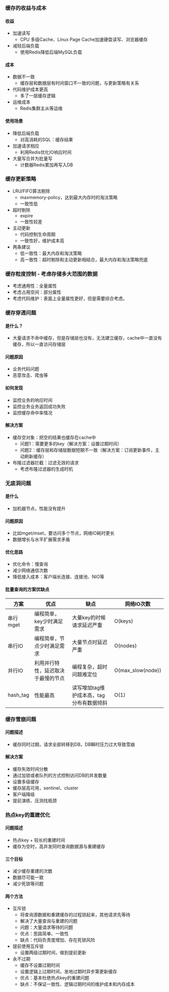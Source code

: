 ### 缓存的收益与成本
#### 收益
- 加速读写
  - CPU 多级Cache、Linux Page Cache加速硬盘读写、浏览器缓存
- 减轻后端负载
  - 使用Redis降低后端MySQL负载
#### 成本
- 数据不一致
  - 缓存层和数据层有时间窗口不一致的问题，与更新策略有关系
- 代码维护成本更高
  - 多了一层缓存逻辑
- 运维成本
  - Redis集群主从等运维
#### 使用场景
- 降低后端负载
  - 对高消耗的SQL：缓存结果
- 加速请求相应
  - 利用Redis优化IO响应时间
- 大量写合并为批量写
  - 计数器Redis累加再写入DB

### 缓存更新策略
- LRU/FIFO算法剔除
  - maxmemory-policy，达到最大内存时的淘汰策略
  - 一致性低
- 超时剔除
  - expire
  - 一致性较差
- 主动更新
  - 代码控制生命周期
  - 一致性好，维护成本高
- 两条建议
  - 低一致性：最大内存和淘汰策略
  - 高一致性：超时剔除和主动更新相结合，最大内存和淘汰策略兜底

### 缓存粒度控制 - 考虑存储多大范围的数据
- 考虑通用性：全量属性
- 考虑占用空间：部分属性
- 考虑代码维护：表面上全量属性更好，但是需要综合考虑。

### 缓存穿透问题
#### 是什么？
- 大量请求不命中缓存，但是存储层也没有，无法建立缓存，cache中一直没有缓存，所以一直访问存储层

#### 问题原因
- 业务代码问题
- 恶意攻击、爬虫等

#### 如何发现
- 监控业务的响应时间
- 监控业务业务返回成功失败
- 监控缓存命中率情况

#### 解决方案
- 缓存空对象：把空的结果也缓存在cache中
  - 问题1：需要更多的key（解决方案：设置过期时间）
  - 问题2：缓存层和存储层数据短期不一致（解决方案：订阅更新事件，主动刷新缓存）
- 布隆过滤器拦截：过滤无效的请求
  - 考虑布隆过滤器的生成时机

### 无底洞问题
#### 是什么
- 加机器节点，性能没有提升

#### 问题原因
- 比如mget/mset，要访问多个节点，网络IO耗时更长
- 数据增长与水平扩展需求矛盾

#### 优化思路
- 优化命令：慢查询
- 减少网络通信次数
- 降低接入成本：客户端长连接、连接池、NIO等

#### 批量查询的方案优缺点
| 方案 |优点|缺点|网络IO次数|
|------|----|----|----|
|串行mget|编程简单，key少时满足需求|大量key的时候请求延迟严重|O(keys)|
|串行IO|编程简单，节点少时满足需求|大量节点时延迟严重|O(nodes)|
|并行IO|利用并行特性，延迟取决于最慢的节点|编程复杂，超时问题难定位|O(max_slow(node))|
|hash_tag|性能最高|读写增加tag维护成本高，tag分布有数据倾斜|O(1)|

### 缓存雪崩问题
#### 问题描述
- 缓存同时过期，请求全部转移到DB，DB瞬时压力过大导致雪崩
  
#### 解决方案
- 缓存失效时间分散
- 通过加锁或者队列的方式控制访问DB的并发数量
- 设置多级缓存
- 缓存层高可用，sentinel、cluster
- 客户端降级
- 提前演练、压测找瓶颈

### 热点key的重建优化
#### 问题描述
- 热点key + 较长的重建时间
- 缓存为空时，高并发同时查询数据源与重建缓存

#### 三个目标
- 减少缓存重建的次数
- 数据尽可能一致
- 减少死锁等问题

#### 两个方法
- 互斥锁
  - 将查询源数据和重建缓存的过程锁起来，其他请求先等待
  - 解决了大量查询与重建的问题
  - 问题：大量请求等待的问题
  - 优点：思路简单、一致性
  - 缺点：代码负责度增加、存在死锁风险
- 提前使用互斥锁
  - 设置两级过期时间，做到提前更新
- 永不过期
  - 缓存不设置过期时间
  - 设置逻辑上过期时间，发地过期时异步第更新缓存
  - 优点：基本杜绝热点key的重建问题
  - 缺点：不保证一致性、逻辑过期时间的维护成本和内存成本